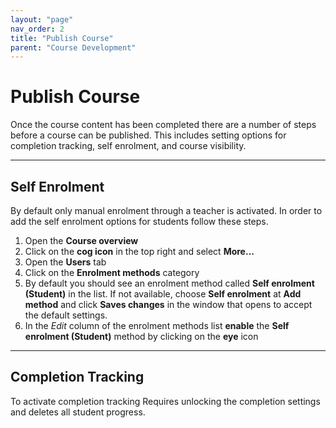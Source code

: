 ```yaml
---
layout: "page"
nav_order: 2
title: "Publish Course"
parent: "Course Development"
---
```


# Publish Course
Once the course content has been completed there are a number of steps before a course can be published. This includes setting  options for completion tracking, self enrolment, and course visibility.

---

## Self Enrolment
By default only manual enrolment through a teacher is activated. In order to add the self enrolment options for students follow these steps.

1. Open the **Course overview**
2. Click on the **cog icon** in the top right and select **More...**
3. Open the **Users** tab
4. Click on the **Enrolment methods** category
5. By default you should see an enrolment method called **Self enrolment (Student)** in the list. If not available, choose **Self enrolment** at **Add method** and click **Saves changes** in the window that opens to accept the default settings.
6. In the *Edit* column of the enrolment methods list **enable** the **Self enrolment (Student)** method by clicking on the **eye** icon

---

## Completion Tracking
To activate completion tracking Requires unlocking the completion settings and deletes all student progress.
